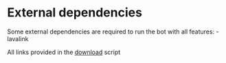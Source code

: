# External dependencies
Some external dependencies are required to run the bot with all features:
    - lavalink

All links provided in the [download](download-external.sh) script
